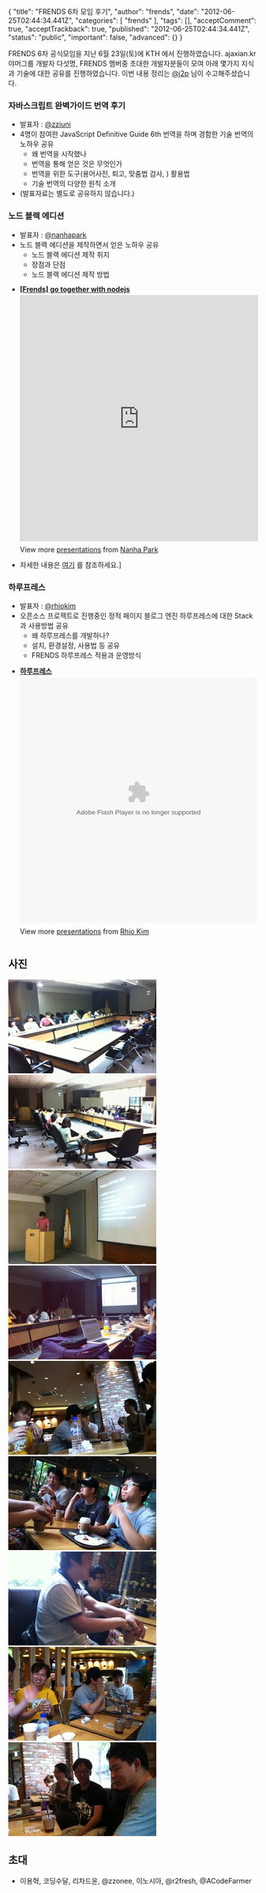 {
    "title": "FRENDS 6차 모임 후기",
    "author": "frends",
    "date": "2012-06-25T02:44:34.441Z",
    "categories": [
        "frends"
    ],
    "tags": [],
    "acceptComment": true,
    "acceptTrackback": true,
    "published": "2012-06-25T02:44:34.441Z",
    "status": "public",
    "important": false,
    "advanced": {}
}

FRENDS 6차 공식모임을 지난 6월 23일(토)에 KTH 에서 진행하였습니다. ajaxian.kr 야머그룹 개발자 다섯명, FRENDS 멤버중 초대한 개발자분들이 모여 아래 몇가지 지식과 기술에 대한 공유를 진행하였습니다.
이번 내용 정리는 [@j2p](http://twitter.com/j2p_) 님이 수고해주셨습니다.

### 자바스크립트 완벽가이드 번역 후기
* 발표자 : [@zziuni](http://twitter.com/zziuni)
* 4명이 참여한 JavaScript Definitive Guide 6th 번역을 하며 경함한 기술 번역의 노하우 공유
    - 왜 번역을 시작했나
    - 번역을 통해 얻은 것은 무엇인가
    - 번역을 위한 도구(용어사전, 퇴고, 맞춤법 검사, ) 활용법
    - 기술 번역의 다양한 원칙 소개
* (발표자료는 별도로 공유하지 않습니다.)

### 노드 블랙 에디션
* 발표자 : [@nanhapark](http://twitter.com/nanhapark)
* 노드 블랙 에디션을 제작하면서 얻은 노하우 공유
    - 노드 블랙 에디션 제작 취지
    - 장점과 단점
    - 노드 블랙 에디션 제작 방법
* <div style="width:100%" id="__ss_13427102"> <strong style="display:block;margin:12px 0 4px"><a href="http://www.slideshare.net/nanhapark/frends-go-together-with-nodejs" title="[Frends] go together with nodejs" target="_blank">[Frends] go together with nodejs</a></strong> <iframe src="http://www.slideshare.net/slideshow/embed_code/13427102" width="100%" height="497" frameborder="0" marginwidth="0" marginheight="0" scrolling="no" style="border:1px solid #CCC;border-width:1px 1px 0" allowfullscreen></iframe> <div style="padding:5px 0 12px"> View more <a href="http://www.slideshare.net/" target="_blank">presentations</a> from <a href="http://www.slideshare.net/nanhapark" target="_blank">Nanha Park</a> </div> </div>
* 자세한 내용은 [여기](http://nodeqa.com/nodejs_ref/18) 를 참조하세요.]

### 하루프레스
* 발표자 : [@rhiokim](http://twitter.com/rhiokim)
* 오픈소스 프로젝트로 진행중인 정적 페이지 블로그 엔진 하루프레스에 대한 Stack 과 사용방법 공유
    - 왜 하루프레스를 개발하나?
    - 설치, 환경설정, 사용법 등 공유
    - FRENDS 하루프레스 적용과 운영방식  
* <div style="width:100%" id="__ss_13428285"> <strong style="display:block;margin:12px 0 4px"><a href="http://www.slideshare.net/rhio.kim/ss-13428285" title="하루프레스" target="_blank">하루프레스</a></strong> <object id="__sse13428285" width="100%" height="497"> <param name="movie" value="http://static.slidesharecdn.com/swf/ssplayer2.swf?doc=frends6-120623055228-phpapp01&rel=0&stripped_title=ss-13428285&userName=rhio.kim" /> <param name="allowFullScreen" value="true"/> <param name="allowScriptAccess" value="always"/> <param name="wmode" value="transparent"/> <embed name="__sse13428285" src="http://static.slidesharecdn.com/swf/ssplayer2.swf?doc=frends6-120623055228-phpapp01&rel=0&stripped_title=ss-13428285&userName=rhio.kim" type="application/x-shockwave-flash" allowscriptaccess="always" allowfullscreen="true" wmode="transparent" width="100%" height="497"></embed> </object> <div style="padding:5px 0 12px"> View more <a href="http://www.slideshare.net/" target="_blank">presentations</a> from <a href="http://www.slideshare.net/rhio.kim" target="_blank">Rhio Kim</a> </div> </div>

## 사진
![](./@img/IMG_1112.jpg)
![](./@img/IMG_1113.jpg)
![](./@img/IMG_1115.jpg)
![](./@img/IMG_1114.jpg)
![](./@img/IMG_1116.jpg)
![](./@img/IMG_1117.jpg)
![](./@img/IMG_1118.jpg)
![](./@img/IMG_1119.jpg)
![](./@img/IMG_1120.jpg)

## 초대
* 이용혁, 코딩수달, 리차드윤, @zzonee, 이노시아, @r2fresh, @ACodeFarmer